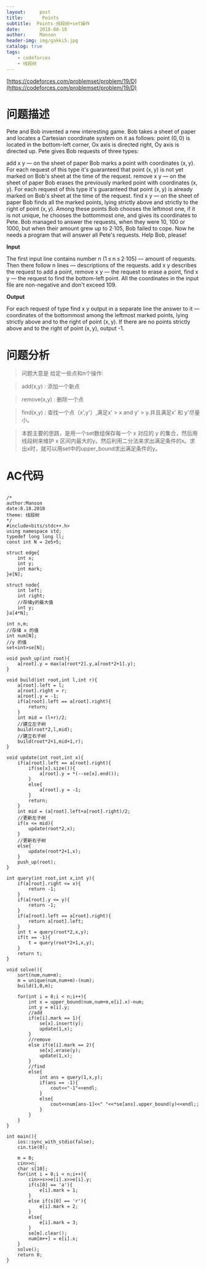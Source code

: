 ```yaml
---
layout:     post
title:       Points
subtitle:  Points-线段树+set操作
date:       2018-08-18
author:     Manson
header-img: img/gakki5.jpg
catalog: true
tags:
    - codeforces
    - 线段树
---
```

[https://codeforces.com/problemset/problem/19/D](https://codeforces.com/problemset/problem/19/D)

# 问题描述

Pete and Bob invented a new interesting game. Bob takes a sheet of paper and locates a Cartesian coordinate system on it as follows: point (0, 0) is located in the bottom-left corner, Ox axis is directed right, Oy axis is directed up. Pete gives Bob requests of three types:

add x y — on the sheet of paper Bob marks a point with coordinates (x, y). For each request of this type it's guaranteed that point (x, y) is not yet marked on Bob's sheet at the time of the request.
remove x y — on the sheet of paper Bob erases the previously marked point with coordinates (x, y). For each request of this type it's guaranteed that point (x, y) is already marked on Bob's sheet at the time of the request.
find x y — on the sheet of paper Bob finds all the marked points, lying strictly above and strictly to the right of point (x, y). Among these points Bob chooses the leftmost one, if it is not unique, he chooses the bottommost one, and gives its coordinates to Pete.
Bob managed to answer the requests, when they were 10, 100 or 1000, but when their amount grew up to 2·105, Bob failed to cope. Now he needs a program that will answer all Pete's requests. Help Bob, please!

**Input**

The first input line contains number n (1 ≤ n ≤ 2·105) — amount of requests. Then there follow n lines — descriptions of the requests. add x y describes the request to add a point, remove x y — the request to erase a point, find x y — the request to find the bottom-left point. All the coordinates in the input file are non-negative and don't exceed 109.

**Output**

For each request of type find x y output in a separate line the answer to it — coordinates of the bottommost among the leftmost marked points, lying strictly above and to the right of point (x, y). If there are no points strictly above and to the right of point (x, y), output -1.

# 问题分析
> 问题大意是 给定一些点和n个操作:

> add(x,y) : 添加一个新点

> remove(x,y) : 删除一个点

> find(x,y) : 查找一个点（x',y'）,满足x' > x and y' > y.并且满足x' 和 y'尽量小。

> 本题主要的思路，是用一个set数组保存每一个 x 对应的 y 的集合，然后用线段树来维护 x 区间内最大的y。然后利用二分法来求出满足条件的x。求出x时，就可以用set中的upper_bound求出满足条件的y。

# AC代码


```

/*
author:Manson
date:8.18.2018
theme: 线段树 
*/
#include<bits/stdc++.h>
using namespace std;
typedef long long ll;
const int N = 2e5+5;

struct edge{
	int x;
	int y;
	int mark;
}e[N];

struct node{
	int left;
	int right;
	//存储y的最大值 
	int y;
}a[4*N];

int n,m;
//存储 x 的值 
int num[N];
//y 的值 
set<int>se[N]; 

void push_up(int root){
	a[root].y = max(a[root*2].y,a[root*2+1].y);
}

void build(int root,int l,int r){
	a[root].left = l;
	a[root].right = r;
	a[root].y = -1;
	if(a[root].left == a[root].right){
		return;
	}
	int mid = (l+r)/2;
	//建立左子树 
	build(root*2,l,mid);
	//建立右子树
	build(root*2+1,mid+1,r); 
}

void update(int root,int x){
	if(a[root].left == a[root].right){
		if(se[x].size()){
			a[root].y = *(--se[x].end());
		}
		else{
			a[root].y = -1;
		}
		return;
	}
	int mid = (a[root].left+a[root].right)/2;
	//更新左子树 
	if(x <= mid){
		update(root*2,x);
	}
	//更新右子树 
	else{
		update(root*2+1,x);
	}
	push_up(root);
}

int query(int root,int x,int y){
	if(a[root].right <= x){
		return -1;
	}
	if(a[root].y <= y){
		return -1;
	}
	if(a[root].left == a[root].right){
		return a[root].left;
	}
	int t = query(root*2,x,y);
	if(t == -1){
		t = query(root*2+1,x,y);
	}
	return t;
}

void solve(){
	sort(num,num+m);
	m = unique(num,num+m)-(num);
	build(1,0,m);
	
	for(int i = 0;i < n;i++){
		int x = upper_bound(num,num+m,e[i].x)-num;
		int y = e[i].y;
		//add
		if(e[i].mark == 1){
			se[x].insert(y);
			update(1,x);
		}
		//remove
		else if(e[i].mark == 2){
			se[x].erase(y);
			update(1,x);
		}
		//find
		else{
			int ans = query(1,x,y);
			if(ans == -1){
				cout<<"-1"<<endl;
			}
			else{
				cout<<num[ans-1]<<" "<<*se[ans].upper_bound(y)<<endl;;
			}
		}
	}
}

int main(){
	ios::sync_with_stdio(false);
	cin.tie(0);
	
	m = 0;
	cin>>n;
	char s[10];
	for(int i = 0;i < n;i++){
		cin>>s>>e[i].x>>e[i].y;
		if(s[0] == 'a'){
			e[i].mark = 1;
		}
		else if(s[0] == 'r'){
			e[i].mark = 2;
		}
		else{
			e[i].mark = 3;
		}
		se[m].clear();
		num[m++] = e[i].x;
	}
	solve();
	return 0;
}


```
